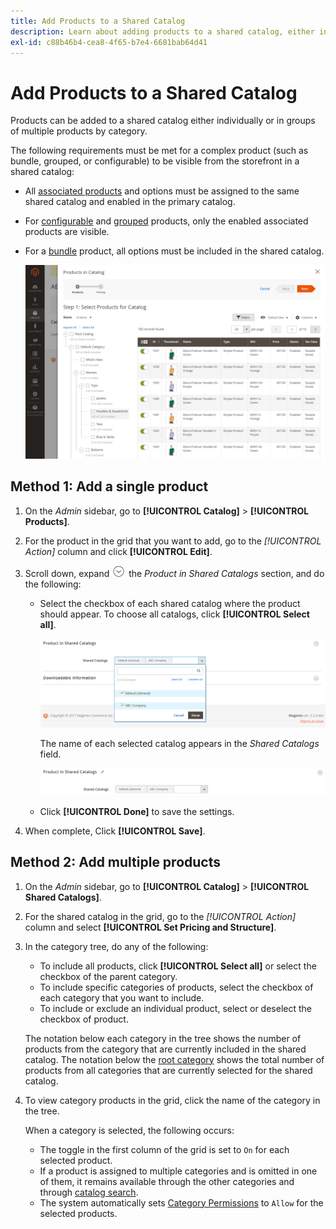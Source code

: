 ```yaml
---
title: Add Products to a Shared Catalog
description: Learn about adding products to a shared catalog, either individually or in groups by category.
exl-id: c88b46b4-cea8-4f65-b7e4-6681bab64d41
---
```

# Add Products to a Shared Catalog

Products can be added to a shared catalog either individually or in groups of multiple products by category.

The following requirements must be met for a complex product (such as bundle, grouped, or configurable) to be visible from the storefront in a shared catalog:

- All [associated products](../catalog/product-configurations.md) and options must be assigned to the same shared catalog and enabled in the primary catalog.
- For [configurable](../catalog/product-create-configurable.md) and [grouped](../catalog/product-create-grouped.md) products, only the enabled associated products are visible.
- For a [bundle](../catalog/product-create-bundle.md) product, all options must be included in the shared catalog.

   ![Select Products for Catalog](./assets/shared-catalog-select-products-step-1.png)<!-- zoom -->

## Method 1: Add a single product

1. On the _Admin_ sidebar, go to **[!UICONTROL Catalog]** > **[!UICONTROL Products]**.

1. For the product in the grid that you want to add, go to the _[!UICONTROL Action]_ column and click **[!UICONTROL Edit]**.

1. Scroll down, expand ![Expansion selector](../assets/icon-display-expand.png) the _Product in Shared Catalogs_ section, and do the following:

   - Select the checkbox of each shared catalog where the product should appear. To choose all catalogs, click **[!UICONTROL Select all]**.

      ![Product in Shared Catalogs](./assets/shared-catalog-assign-from-product.png)<!-- zoom -->

      The name of each selected catalog appears in the _Shared Catalogs_ field.

      ![Shared catalogs assigned](./assets/shared-catalog-assigned.png)<!-- zoom -->

   - Click **[!UICONTROL Done]** to save the settings.

1. When complete, Click **[!UICONTROL Save]**.

## Method 2: Add multiple products

1. On the _Admin_ sidebar, go to **[!UICONTROL Catalog]** > **[!UICONTROL Shared Catalogs]**.

1. For the shared catalog in the grid, go to the _[!UICONTROL Action]_ column and select **[!UICONTROL Set Pricing and Structure]**.

1. In the category tree, do any of the following:

   - To include all products, click **[!UICONTROL Select all]** or select the checkbox of the parent category.
   - To include specific categories of products, select the checkbox of each category that you want to include.
   - To include or exclude an individual product, select or deselect the checkbox of product.

   The notation below each category in the tree shows the number of products from the category that are currently included in the shared catalog. The notation below the [root category](../catalog/category-root.md) shows the total number of products from all categories that are currently selected for the shared catalog.

1. To view category products in the grid, click the name of the category in the tree.

   When a category is selected, the following occurs:

   - The toggle in the first column of the grid is set to `On` for each selected product.
   - If a product is assigned to multiple categories and is omitted in one of them, it remains available through the other categories and through [catalog search](../catalog/search.md).
   - The system automatically sets [Category Permissions](../catalog/category-permissions.md) to `Allow` for the selected products.
